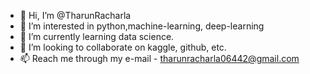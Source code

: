 - 👋 Hi, I’m @TharunRacharla
- 👀 I’m interested in python,machine-learning, deep-learning
- 🌱 I’m currently learning data science.
- 💞️ I’m looking to collaborate on kaggle, github, etc.
- 📫 Reach me through my e-mail - tharunracharla06442@gmail.com

<!---
TharunRacharla/TharunRacharla is a ✨ special ✨ repository because its `README.md` (this file) appears on your GitHub profile.
You can click the Preview link to take a look at your changes.
--->
